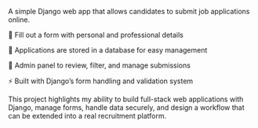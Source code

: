 A simple Django web app that allows candidates to submit job applications online.

📝 Fill out a form with personal and professional details

📂 Applications are stored in a database for easy management

🔎 Admin panel to review, filter, and manage submissions

⚡ Built with Django’s form handling and validation system

This project highlights my ability to build full-stack web applications with Django, manage forms, handle data securely, and design a workflow that can be extended into a real recruitment platform.